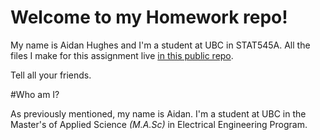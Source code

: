# Welcome to my Homework repo!

My name is Aidan Hughes and I'm a student at UBC in STAT545A. All the files I make for this assignment live [in this public repo](https://github.com/STAT545-UBC-students/hw01-aidanh14/blob/master/hw01_instructions.md).

Tell all your friends. <script type="text/javascript" src="http://platform.linkedin.com/in.js"></script><script type="in/share" data-counter="right"></script> 

#Who am I?

As previously mentioned, my name is Aidan. I'm a student at UBC in the Master's of Applied Science *(M.A.Sc)* in Electrical Engineering Program.